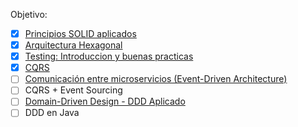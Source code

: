 Objetivo:

- [x] [Principios SOLID aplicados](./principios_solid_aplicados/)
- [x] [Arquitectura Hexagonal](./arquitectura_hexagonal/)
- [x] [Testing: Introduccion y buenas practicas](./testing_intro_y_buenas_practicas/)
- [x] [CQRS](./cqrs/)
- [ ] [Comunicación entre microservicios (Event-Driven Architecture)](./event_driven_architecture/)
- [ ] CQRS + Event Sourcing
- [ ] [Domain-Driven Design - DDD Aplicado](./ddd_aplicado/)
- [ ] DDD en Java
